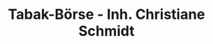 ---
title: "Tabak-Börse - Inh. Christiane Schmidt"
url: /premnitz/tabak-boerse-inh-christiane-schmidt/
shop: Kiosk
---